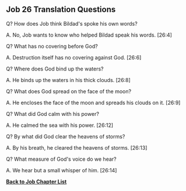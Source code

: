 ## Job 26 Translation Questions ##

Q? How does Job think Bildad's spoke his own words?

A. No, Job wants to know who helped Bildad speak his words. [26:4]

Q? What has no covering before God?

A. Destruction itself has no covering against God. [26:6]

Q? Where does God bind up the waters?

A. He binds up the waters in his thick clouds. [26:8]

Q? What does God spread on the face of the moon?

A. He encloses the face of the moon and spreads his clouds on it. [26:9]

Q? What did God calm with his power?

A. He calmed the sea with his power. [26:12]

Q? By what did God clear the heavens of storms?

A. By his breath, he cleared the heavens of storms. [26:13]

Q? What measure of God's voice do we hear?

A. We hear but a small whisper of him. [26:14]

__[Back to Job Chapter List](./)__


